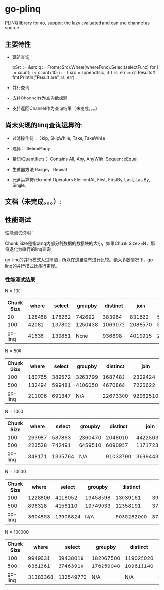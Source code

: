 go-plinq
========

PLINQ library for go, support the lazy evaluated and can use channel as source

## 主要特性

* 延迟查询

    pSrc := &src
	q := From(pSrc).Where(whereFunc).Select(selectFunc)
	for i := count; i < count+10; i++ {
		src = append(src, i)
	}
	rs, err := q1.Results()
	fmt.Println("Result are", rs, err)

* 并行查询
* 支持Channel作为查询数据源
* 支持返回Channel作为查询结果（未完成。。。）


## 尚未实现的linq查询运算符:
* 过滤操作符：
Skip, SkipWhile, Take, TakeWhile

* 选择：
SeleteMany

* 量词/Quantifiers：
Contains
All, Any, AnyWith, 
SequenceEqual

* 生成器方法
Range， Repeat

* 元素运算符/Element Operators
ElementAt, First, FirstBy, Last, LastBy, Single, 

## 文档（未完成。。。）:

## 性能测试

性能测试说明：

Chunk Size是指plinq内部分割数据的数据块的大小，如果Chunk Size>=N，那将退化为串行的linq查询。

go-linq的并行模式太过简陋，所以在这里没有进行比较。绝大多数情况下，go-linq的并行模式比串行更慢。

### 性能测试结果

N = 100
<table>
  <tr>
    <th>Chunk Size</th><th> where </th><th> select </th><th> groupby </th><th> distinct </th><th> join   </th><th> union  </th><th> except </th><th> reverse </th><th> aggregate</th>
  </tr>
  <tr>
    <td>20 </td><td>128488 </td><td>178262  </td><td>742692   </td><td>383964    </td><td>831622  </td><td>587263  </td><td>602084  </td><td>76692    </td><td>117172</td>
  </tr>
  <tr>
    <td>100</td><td>42081  </td><td>137802  </td><td>1250438  </td><td>1069072   </td><td>2088570 </td><td>585460  </td><td>578650  </td><td>26158    </td><td>25207</td>
  </tr>
  <tr>
    <td>go-linq</td><td>41636  </td><td>139851  </td><td>None         </td><td>936898    </td><td>4019915 </td><td>228010  </td><td>168172  </td><td>24150    </td><td>22684</td>
  </tr>
</table>

N = 500
<table>
  <tr>
    <th>Chunk Size</th><th> where </th><th> select </th><th> groupby </th><th> distinct </th><th> join   </th><th> union  </th><th> except </th><th> reverse </th><th> aggregate</th>
  </tr>
  <tr>
    <td>100</td><td>180765 </td><td>389572  </td><td>3263799  </td><td>1687482   </td><td>2329424 </td><td>1635904 </td><td>1991927 </td><td>95840    </td><td>124983</td>
  </tr>
  <tr>
    <td>500</td><td>132494 </td><td>599481  </td><td>4106050  </td><td>4670868   </td><td>7226622 </td><td>2025977 </td><td>2166186 </td><td>42242    </td><td>77313</td>
  </tr>
  <tr>
    <td>go-linq</td><td>211006 </td><td>691347  </td><td>N/A</td><td>22673300  </td><td>92962510</td><td>1063429 </td><td>920535  </td><td>119849   </td><td>111789</td>
  </tr>
</table>

N = 1000
<table>
  <tr>
    <th>Chunk Size</th><th> where </th><th> select </th><th> groupby </th><th> distinct </th><th> join   </th><th> union  </th><th> except </th><th> reverse </th><th> aggregate</th>
  </tr>
  <tr>
    <td>100</td><td>263987 </td><td>587863  </td><td>2360470  </td><td>2048010   </td><td>4422503  </td><td>2833165</td><td>3569247 </td><td>114768   </td><td>159334</td>
  </tr>
  <tr>
    <td>500</td><td>223528 </td><td>742491  </td><td>6459510  </td><td>6090957   </td><td>11717234 </td><td>2976377</td><td>3663385 </td><td>65215    </td><td>151022</td>
  </tr>
  <tr>
    <td>go-linq</td><td>348171 </td><td>1335764 </td><td>N/A </td><td>91033790  </td><td>369944320</td><td>2176619</td><td>1883032 </td><td>233867   </td><td>220715</td>
  </tr>
</table>

N = 10000
<table>
  <tr>
    <th>Chunk Size</th><th> where </th><th> select </th><th> groupby </th><th> distinct </th><th> join   </th><th> union  </th><th> except </th><th> reverse </th><th> aggregate</th>
  </tr>
  <tr>
    <td>100</td><td>1228806</td><td>4118052 </td><td>19458598 </td><td>13039161  </td><td>39417932   </td><td>30144323</td><td>33959925</td><td>437343 </td><td>696423</td>
  </tr>
  <tr>
    <td>500</td><td>896318 </td><td>4156110 </td><td>19749033 </td><td>12358191  </td><td>37515182   </td><td>27840936</td><td>33399107</td><td>414909 </td><td>471292</td>
  </tr>
  <tr>
    <td>go-linq</td><td>3604853</td><td>13508824</td><td>N/A</td><td>9035282000</td><td>37626549200</td><td>27962687</td><td>18442864</td><td>2379541</td><td>2210405</td>
  </tr>
</table>

N = 100000
<table>
  <tr>
    <th>Chunk Size</th><th> where </th><th> select </th><th> groupby </th><th> distinct </th><th> join   </th><th> union  </th><th> except </th><th> reverse </th><th> aggregate</th>
  </tr>
  <tr>
    <td>100</td><td>9949631</td><td>39438016 </td><td>182067500 </td><td>119025020</td><td>382763000 </td><td>261184280</td><td>337719020</td><td>3112578 </td><td>6299257</td>
  </tr>
  <tr>
    <td>500</td><td>6361361 </td><td>37463910 </td><td>176259040</td><td>109611140</td><td>355923860 </td><td>228035690</td><td>327882800</td><td>2588805 </td><td>3791571</td>
  </tr>
  <tr>
    <td>go-linq</td><td>31383368</td><td>132549770</td><td>N/A</td><td>N/A</td><td>N/A    </td><td>289903640</td><td>201013840</td><td>22245279</td><td>21519150</td>
  </tr>
</table>

